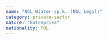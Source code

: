 ```yaml
---
name: "NGL Wiater sp.k. (NGL Legal)"
category: private-sector
nature: "Entreprise"
nationality: POL
---
```

    